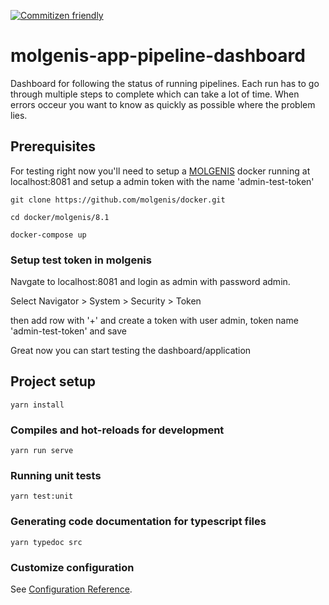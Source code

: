 [![Commitizen friendly](https://img.shields.io/badge/commitizen-friendly-brightgreen.svg)](http://commitizen.github.io/cz-cli/)

# molgenis-app-pipeline-dashboard

Dashboard for following the status of running pipelines. Each run has to go through multiple steps to complete which can take a lot of time. When errors occeur you want to know as quickly as possible where the problem lies.

## Prerequisites
For testing right now you'll need to setup a [MOLGENIS](https://github.com/molgenis/docker) docker running at localhost:8081 and setup a admin token with the name 'admin-test-token'

```
git clone https://github.com/molgenis/docker.git

cd docker/molgenis/8.1

docker-compose up
```

### Setup test token in molgenis

Navgate to localhost:8081 and login as admin with password admin.

Select Navigator > System > Security > Token

then add row with '+' and create a token with user admin, token name 'admin-test-token' and save

Great now you can start testing the dashboard/application

## Project setup
```
yarn install
```

### Compiles and hot-reloads for development
```
yarn run serve
```

### Running unit tests
```
yarn test:unit
```

### Generating code documentation for typescript files
```
yarn typedoc src
```

### Customize configuration
See [Configuration Reference](https://cli.vuejs.org/config/).
